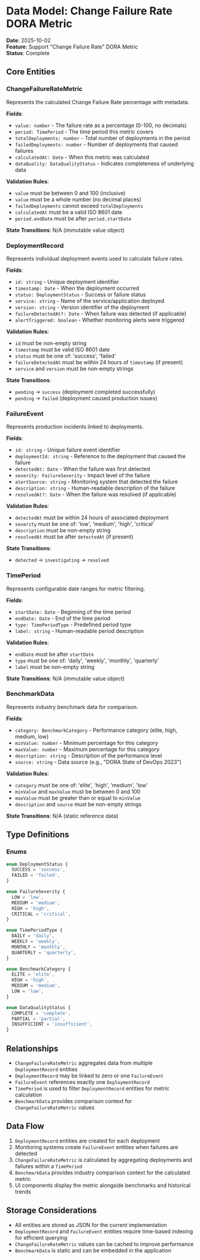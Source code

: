 # Data Model: Change Failure Rate DORA Metric

**Date**: 2025-10-02  
**Feature**: Support "Change Failure Rate" DORA Metric  
**Status**: Complete

## Core Entities

### ChangeFailureRateMetric

Represents the calculated Change Failure Rate percentage with metadata.

**Fields**:

- `value: number` - The failure rate as a percentage (0-100, no decimals)
- `period: TimePeriod` - The time period this metric covers
- `totalDeployments: number` - Total number of deployments in the period
- `failedDeployments: number` - Number of deployments that caused failures
- `calculatedAt: Date` - When this metric was calculated
- `dataQuality: DataQualityStatus` - Indicates completeness of underlying data

**Validation Rules**:

- `value` must be between 0 and 100 (inclusive)
- `value` must be a whole number (no decimal places)
- `failedDeployments` cannot exceed `totalDeployments`
- `calculatedAt` must be a valid ISO 8601 date
- `period.endDate` must be after `period.startDate`

**State Transitions**: N/A (immutable value object)

### DeploymentRecord

Represents individual deployment events used to calculate failure rates.

**Fields**:

- `id: string` - Unique deployment identifier
- `timestamp: Date` - When the deployment occurred
- `status: DeploymentStatus` - Success or failure status
- `service: string` - Name of the service/application deployed
- `version: string` - Version identifier of the deployment
- `failureDetectedAt?: Date` - When failure was detected (if applicable)
- `alertTriggered: boolean` - Whether monitoring alerts were triggered

**Validation Rules**:

- `id` must be non-empty string
- `timestamp` must be valid ISO 8601 date
- `status` must be one of: 'success', 'failed'
- `failureDetectedAt` must be within 24 hours of `timestamp` (if present)
- `service` and `version` must be non-empty strings

**State Transitions**:

- `pending` → `success` (deployment completed successfully)
- `pending` → `failed` (deployment caused production issues)

### FailureEvent

Represents production incidents linked to deployments.

**Fields**:

- `id: string` - Unique failure event identifier
- `deploymentId: string` - Reference to the deployment that caused the failure
- `detectedAt: Date` - When the failure was first detected
- `severity: FailureSeverity` - Impact level of the failure
- `alertSource: string` - Monitoring system that detected the failure
- `description: string` - Human-readable description of the failure
- `resolvedAt?: Date` - When the failure was resolved (if applicable)

**Validation Rules**:

- `detectedAt` must be within 24 hours of associated deployment
- `severity` must be one of: 'low', 'medium', 'high', 'critical'
- `description` must be non-empty string
- `resolvedAt` must be after `detectedAt` (if present)

**State Transitions**:

- `detected` → `investigating` → `resolved`

### TimePeriod

Represents configurable date ranges for metric filtering.

**Fields**:

- `startDate: Date` - Beginning of the time period
- `endDate: Date` - End of the time period
- `type: TimePeriodType` - Predefined period type
- `label: string` - Human-readable period description

**Validation Rules**:

- `endDate` must be after `startDate`
- `type` must be one of: 'daily', 'weekly', 'monthly', 'quarterly'
- `label` must be non-empty string

**State Transitions**: N/A (immutable value object)

### BenchmarkData

Represents industry benchmark data for comparison.

**Fields**:

- `category: BenchmarkCategory` - Performance category (elite, high, medium, low)
- `minValue: number` - Minimum percentage for this category
- `maxValue: number` - Maximum percentage for this category
- `description: string` - Description of the performance level
- `source: string` - Data source (e.g., "DORA State of DevOps 2023")

**Validation Rules**:

- `category` must be one of: 'elite', 'high', 'medium', 'low'
- `minValue` and `maxValue` must be between 0 and 100
- `maxValue` must be greater than or equal to `minValue`
- `description` and `source` must be non-empty strings

**State Transitions**: N/A (static reference data)

## Type Definitions

### Enums

```typescript
enum DeploymentStatus {
  SUCCESS = 'success',
  FAILED = 'failed',
}

enum FailureSeverity {
  LOW = 'low',
  MEDIUM = 'medium',
  HIGH = 'high',
  CRITICAL = 'critical',
}

enum TimePeriodType {
  DAILY = 'daily',
  WEEKLY = 'weekly',
  MONTHLY = 'monthly',
  QUARTERLY = 'quarterly',
}

enum BenchmarkCategory {
  ELITE = 'elite',
  HIGH = 'high',
  MEDIUM = 'medium',
  LOW = 'low',
}

enum DataQualityStatus {
  COMPLETE = 'complete',
  PARTIAL = 'partial',
  INSUFFICIENT = 'insufficient',
}
```

## Relationships

- `ChangeFailureRateMetric` aggregates data from multiple `DeploymentRecord` entities
- `DeploymentRecord` may be linked to zero or one `FailureEvent`
- `FailureEvent` references exactly one `DeploymentRecord`
- `TimePeriod` is used to filter `DeploymentRecord` entities for metric calculation
- `BenchmarkData` provides comparison context for `ChangeFailureRateMetric` values

## Data Flow

1. `DeploymentRecord` entities are created for each deployment
2. Monitoring systems create `FailureEvent` entities when failures are detected
3. `ChangeFailureRateMetric` is calculated by aggregating deployments and failures within a `TimePeriod`
4. `BenchmarkData` provides industry comparison context for the calculated metric
5. UI components display the metric alongside benchmarks and historical trends

## Storage Considerations

- All entities are stored as JSON for the current implementation
- `DeploymentRecord` and `FailureEvent` entities require time-based indexing for efficient querying
- `ChangeFailureRateMetric` values can be cached to improve performance
- `BenchmarkData` is static and can be embedded in the application
